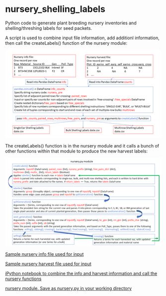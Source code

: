 # nursery_shelling_labels
Python code to generate plant breeding nursery inventories and shelling/threshing labels for seed packets.

A script is used to combine input file information, add additionl information, then call the createLabels() function of the nursery module:

![](https://github.com/ncsumaize/nursery_shelling_labels/blob/master/images/Workflow_main_shelling_label_script.png)

The createLabels() function is in the nursery module and it calls a bunch of other functions within that module to produce the new harvest labels:

![](https://github.com/ncsumaize/nursery_shelling_labels/blob/master/images/Workflow_nursery_module.png)
  
[Sample nursery info file used for input](nursery_sample_info.csv) 

[Sample nursery harvest file used for input](harvest_notes_sample.csv)  

[iPython notebook to combine the info and harvest information and call the nursery functions](Nursery_sample.ipynb)  
  
[nursery module. Save as nursery.py in your working directory](nursery.py)
